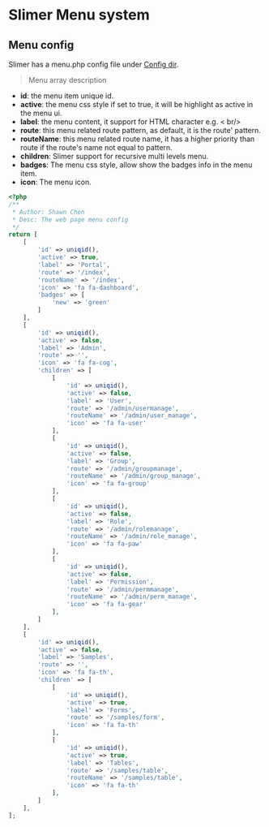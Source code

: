 # Slimer Menu system

## Menu config

Slimer has a menu.php config file under [Config dir](config?id=config-dir).

> Menu array description

- **id**: the menu item unique id.
- **active**: the menu css style if set to true, it will be highlight as active in the menu ui.
- **label**: the menu content, it support for HTML character e.g.  < br/>
- **route**: this menu related route pattern, as default, it is the route' pattern.
- **routeName**: this menu related route name, it has a higher priority than route if the route's name not equal to pattern.
- **children**: Slimer support for recursive multi levels menu.
- **badges**: The menu css style, allow show the badges info in the menu item.
- **icon**: The menu icon.

```PHP
<?php
/**
 * Author: Shawn Chen
 * Desc: The web page menu config
 */
return [
    [
        'id' => uniqid(),
        'active' => true,
        'label' => 'Portal',
        'route' => '/index',
        'routeName' => '/index',
        'icon' => 'fa fa-dashboard',
        'badges' => [
            'new' => 'green'
        ]
    ],
    [
        'id' => uniqid(),
        'active' => false,
        'label' => 'Admin',
        'route' => '',
        'icon' => 'fa fa-cog',
        'children' => [
            [
                'id' => uniqid(),
                'active' => false,
                'label' => 'User',
                'route' => '/admin/usermanage',
                'routeName' => '/admin/user_manage',
                'icon' => 'fa fa-user'
            ],
            [
                'id' => uniqid(),
                'active' => false,
                'label' => 'Group',
                'route' => '/admin/groupmanage',
                'routeName' => '/admin/group_manage',
                'icon' => 'fa fa-group'
            ],
            [
                'id' => uniqid(),
                'active' => false,
                'label' => 'Role',
                'route' => '/admin/rolemanage',
                'routeName' => '/admin/role_manage',
                'icon' => 'fa fa-paw'
            ],
            [
                'id' => uniqid(),
                'active' => false,
                'label' => 'Permission',
                'route' => '/admin/permmanage',
                'routeName' => '/admin/perm_manage',
                'icon' => 'fa fa-gear'
            ],
        ]
    ],
    [
        'id' => uniqid(),
        'active' => false,
        'label' => 'Samples',
        'route' => '',
        'icon' => 'fa fa-th',
        'children' => [
            [
                'id' => uniqid(),
                'active' => true,
                'label' => 'Forms',
                'route' => '/samples/form',
                'icon' => 'fa fa-th'
            ],
            [
                'id' => uniqid(),
                'active' => true,
                'label' => 'Tables',
                'route' => '/samples/table',
                'routeName' => '/samples/table',
                'icon' => 'fa fa-th'
            ],
        ]
    ],
];

```